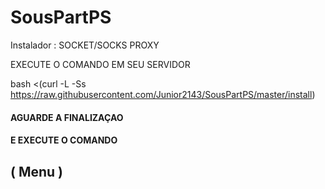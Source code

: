 # SousPartPS
Instalador : SOCKET/SOCKS  PROXY


EXECUTE O COMANDO EM SEU SERVIDOR

bash <(curl -L -Ss https://raw.githubusercontent.com/Junior2143/SousPartPS/master/install)

<h4>AGUARDE A FINALIZAÇAO</h4>
<h4>E EXECUTE O COMANDO <h2 color="blue">( Menu )</h2></h4>
